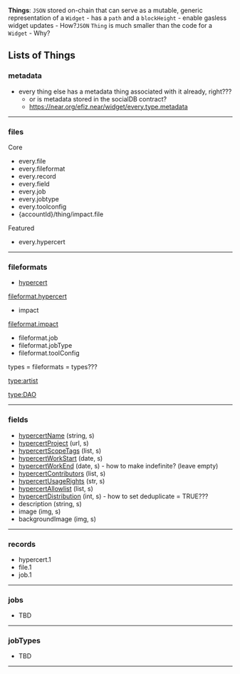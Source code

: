 **Things**: `JSON` stored on-chain that can serve as a mutable, generic representation of a `Widget`
    - has a `path` and a `blockHeight`
    - enable gasless widget updates
        - How?`JSON` `Thing` is much smaller than the code for a `Widget`
        - Why?

## Lists of Things

### metadata

- every thing else has a metadata thing associated with it already, right???
    - or is metadata stored in the socialDB contract?
    - https://near.org/efiz.near/widget/every.type.metadata

---

### files

Core

- every.file
- every.fileformat
- every.record
- every.field
- every.job
- every.jobtype
- every.toolconfig
- {accountId}/thing/impact.file

Featured

- every.hypercert

---

### fileformats

- [hypercert](https://everything.dev/mob.near/widget/WidgetSource?src=flowscience.near/thing/fileformat.hypercert)

[fileformat.hypercert](https://www.notion.so/fileformat-hypercert-cea53b0494314bc4a408ba2c6406ae82?pvs=21)

- impact

[fileformat.impact](https://www.notion.so/fileformat-impact-c26a1aacf4084e89b4440d9484cbcb15?pvs=21)

- fileformat.job
- fileformat.jobType
- fileformat.toolConfig

types = fileformats = types???

[type:artist](https://www.notion.so/type-artist-455f0ff7ab2243b5974fb43b0e6bf957?pvs=21)

[type:DAO](https://www.notion.so/type-DAO-188d1ff79c43474eaa4caf652d66d05d?pvs=21)

---

### fields

- [hypercertName](https://everything.dev/mob.near/widget/WidgetSource?src=flowscience.near/thing/field.hypercertName) (string, s)
- [hypercertProject](https://everything.dev/mob.near/widget/WidgetSource?src=flowscience.near/thing/field.hypercertProject) (url, s)
- [hypercertScopeTags](https://everything.dev/mob.near/widget/WidgetSource?src=flowscience.near/thing/field.hypercertScopeTags) (list, s)
- [hypercertWorkStart](https://everything.dev/mob.near/widget/WidgetSource?src=flowscience.near/thing/field.hypercertWorkStart) (date, s)
- [hypercertWorkEnd](https://everything.dev/mob.near/widget/WidgetSource?src=flowscience.near/thing/field.hypercertWorkEnd) (date, s) - how to make indefinite? (leave empty)
- [hypercertContributors](https://everything.dev/mob.near/widget/WidgetSource?src=flowscience.near/thing/field.hypercertContributors) (list, s)
- [hypercertUsageRights](https://everything.dev/mob.near/widget/WidgetSource?src=flowscience.near/thing/field.hypercertUsageRights) (str, s)
- [hypercertAllowlist](https://everything.dev/mob.near/widget/WidgetSource?src=flowscience.near/thing/field.hypercertAllowlist) (list, s)
- [hypercertDistribution](https://everything.dev/mob.near/widget/WidgetSource?src=flowscience.near/thing/field.hypercertDistribution) (int, s) - how to set deduplicate = TRUE???
- description (string, s)
- image (img, s)
- backgroundImage (img, s)

---

### records

- hypercert.1
- file.1
- job.1

---

### jobs

- TBD

---

### jobTypes

- TBD

---
